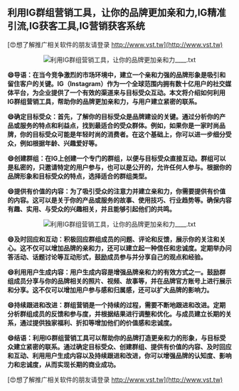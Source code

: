 ## **利用IG群组营销工具，让你的品牌更加亲和力,IG精准引流,IG获客工具,IG营销获客系统**

[😍想了解推广相关软件的朋友请登录 http://www.vst.tw](http://www.vst.tw)

 <center><img src="https://vst.tw/MP4/tuiguang/png/5.png" alt="利用IG群组营销工具，让你的品牌更加亲和力____.txt"></center>

**😄导语：在当今竞争激烈的市场环境中，建立一个亲和力强的品牌形象是吸引和留住客户的关键。IG（Instagram）作为一个全球范围内拥有数十亿用户的社交媒体平台，为企业提供了一个有效的渠道来与目标受众互动。本文将介绍如何利用IG群组营销工具，帮助你的品牌更加亲和力，与用户建立紧密的联系。**

**😄确定目标受众：首先，了解你的目标受众是品牌建设的关键。通过分析你的产品或服务的特点和利益点，找到最适合的受众群体。例如，如果你是一家时尚品牌，你的目标受众可能是年轻时尚的消费者。在这个基础上，你可以进一步细分受众，例如根据年龄、兴趣爱好等。**

**😄创建群组：在IG上创建一个专门的群组，以便与目标受众直接互动。群组可以是私密的，只邀请特定的用户参与，也可以是公开的，允许任何人参与。根据你的品牌形象和目标受众的特点，选择适合的群组类型。**

**😄提供有价值的内容：为了吸引受众的注意力并建立亲和力，你需要提供有价值的内容。这可以是关于你的产品或服务的故事、使用技巧、行业趋势等。确保内容有趣、实用、与受众的兴趣相关，并且能够引起他们的共鸣。**

 <center><img src="https://vst.tw/MP4/tuiguang/png/6.png" alt="利用IG群组营销工具，让你的品牌更加亲和力____.txt"></center>

**😄及时回应和互动：积极回应群组成员的问题、评论和反馈，展示你的关注和关心。这不仅可以增加品牌的亲和力，还可以建立起一种信任和忠诚度。定期举办问答活动、话题讨论等互动形式，鼓励成员参与并分享自己的观点和经验。**

**😄利用用户生成内容：用户生成内容是增强品牌亲和力的有效方式之一。鼓励群组成员分享与你的品牌相关的照片、视频、故事等，并在品牌官方账号上进行展示和分享。这不仅可以增加用户参与感和归属感，还可以扩大品牌的影响力。**

**😄持续跟进和改进：群组营销是一个持续的过程，需要不断地跟进和改进。定期分析群组成员的反馈和参与度，并根据结果进行调整和优化。与成员建立长期的关系，通过提供独家福利、折扣等增加他们的价值感和忠诚度。**

**😄结语：利用IG群组营销工具可以帮助你的品牌打造更亲和力的形象，与目标受众建立紧密的联系。通过确定目标受众、创建群组、提供有价值的内容、及时回应和互动、利用用户生成内容以及持续跟进和改进，你可以增强品牌的认知度、影响力和忠诚度，从而实现长期的商业成功。**

[😍想了解推广相关软件的朋友请登录 http://www.vst.tw](http://www.vst.tw)



